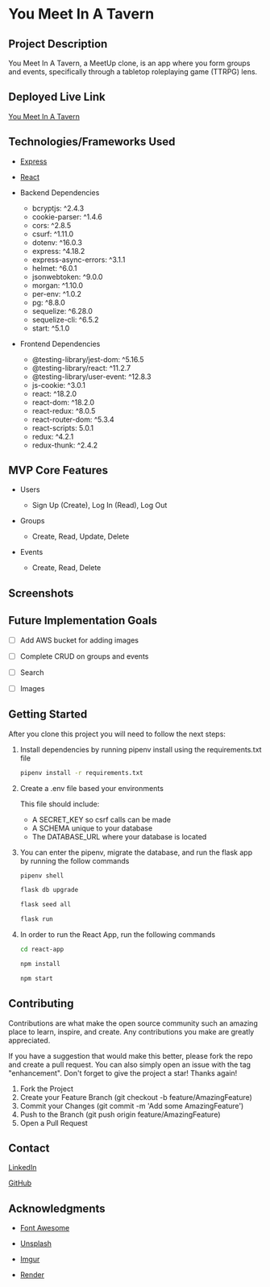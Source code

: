 # You Meet In A Tavern

## Project Description

You Meet In A Tavern, a MeetUp clone, is an app where you form groups and events, specifically through a tabletop roleplaying game (TTRPG) lens.

## Deployed Live Link

[You Meet In A Tavern](https://you-meet-in-a-tavern.onrender.com/)

## Technologies/Frameworks Used

* [Express](https://expressjs.com/)

* [React](https://reactjs.org/)

* Backend Dependencies

    * bcryptjs: ^2.4.3
    * cookie-parser: ^1.4.6
    * cors: ^2.8.5
    * csurf: ^1.11.0
    * dotenv: ^16.0.3
    * express: ^4.18.2
    * express-async-errors: ^3.1.1
    * helmet: ^6.0.1
    * jsonwebtoken: ^9.0.0
    * morgan: ^1.10.0
    * per-env: ^1.0.2
    * pg: ^8.8.0
    * sequelize: ^6.28.0
    * sequelize-cli: ^6.5.2
    * start: ^5.1.0

* Frontend Dependencies

    * @testing-library/jest-dom: ^5.16.5
    * @testing-library/react: ^11.2.7
    * @testing-library/user-event: ^12.8.3
    * js-cookie: ^3.0.1
    * react: ^18.2.0
    * react-dom: ^18.2.0
    * react-redux: ^8.0.5
    * react-router-dom: ^5.3.4
    * react-scripts: 5.0.1
    * redux: ^4.2.1
    * redux-thunk: ^2.4.2

## MVP Core Features

* Users

	* Sign Up (Create), Log In (Read), Log Out

* Groups

	* Create, Read, Update, Delete

* Events

    * Create, Read, Delete

## Screenshots



## Future Implementation Goals

- [ ] Add AWS bucket for adding images

- [ ]  Complete CRUD on groups and events

- [ ] Search

- [ ] Images


## Getting Started

After you clone this project you will need to follow the next steps:

1. Install dependencies by running pipenv install using the requirements.txt file

	```bash
	pipenv install -r requirements.txt
	```
2. Create a .env file based your environments

	This file should include:
	* A SECRET_KEY so csrf calls can be made
	* A SCHEMA unique to your database
	* The DATABASE_URL where your database is located

3. You can enter the pipenv, migrate the database, and run the flask app by running the follow commands

	```bash
	pipenv shell
	```

	```bash
	flask db upgrade
	```

	```bash
	flask seed all
	```

	```bash
	flask run
	```

4. In order to run the React App, run the following commands

	```bash
	cd react-app
	```

	```bash
	npm install
	```

	```bash
	npm start
	```

## Contributing

Contributions are what make the open source community such an amazing place to learn, inspire, and create. Any contributions you make are greatly appreciated.

If you have a suggestion that would make this better, please fork the repo and create a pull request. You can also simply open an issue with the tag "enhancement". Don't forget to give the project a star! Thanks again!

1. Fork the Project
2. Create your Feature Branch (git checkout -b feature/AmazingFeature)
3. Commit your Changes (git commit -m 'Add some AmazingFeature')
4. Push to the Branch (git push origin feature/AmazingFeature)
5. Open a Pull Request

## Contact

[LinkedIn](https://www.linkedin.com/in/nygil-nettles-dev/)

[GitHub](https://github.com/NygilNet)

## Acknowledgments

* [Font Awesome](https://fontawesome.com/)

* [Unsplash](https://unsplash.com/)

* [Imgur](https://imgur.com)

* [Render](https://render.com/)
